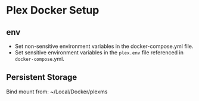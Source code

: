 # Plex Docker Setup

## env
- Set non-sensitive environment variables in the docker-compose.yml file.
- Set sensitive environment variables in the `plex.env` file referenced in `docker-compose`.yml.

## Persistent Storage
Bind mount from:
~/Local/Docker/plexms
